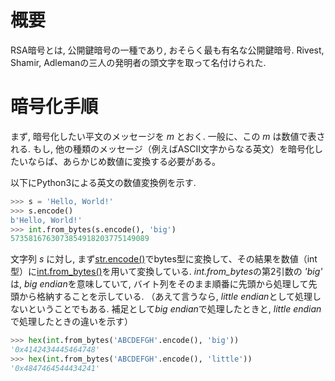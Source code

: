 <!-- TITLE: RSA -->
<!-- SUBTITLE: RSA暗号の問題を解く上でのまとめ -->

# 概要

RSA暗号とは, 公開鍵暗号の一種であり, おそらく最も有名な公開鍵暗号.
Rivest, Shamir, Adlemanの三人の発明者の頭文字を取って名付けられた.

# 暗号化手順

まず, 暗号化したい平文のメッセージを $m$ とおく.
一般に、この $m$ は数値で表される. もし, 他の種類のメッセージ（例えばASCII文字からなる英文）を暗号化したいならば、あらかじめ数値に変換する必要がある。

以下にPython3による英文の数値変換例を示す.

```python
>>> s = 'Hello, World!'
>>> s.encode()
b'Hello, World!'
>>> int.from_bytes(s.encode(), 'big')
5735816763073854918203775149089
```

文字列 $s$ に対し, まず[str.encode()](https://docs.python.org/3/library/stdtypes.html#str.encode)でbytes型に変換して、その結果を数値（int型）に[int.from_bytes()](https://docs.python.org/3/library/stdtypes.html#int.from_bytes)を用いて変換している.
*int.from_bytes*の第2引数の *'big'* は, *big endian*を意味していて, バイト列をそのまま順番に先頭から処理して先頭から格納することを示している. 
（あえて言うなら, *little endian*として処理しないということでもある. 補足として*big endian*で処理したときと, *little endian*で処理したときの違いを示す）
```python
>>> hex(int.from_bytes('ABCDEFGH'.encode(), 'big'))
'0x4142434445464748'
>>> hex(int.from_bytes('ABCDEFGH'.encode(), 'little'))
'0x4847464544434241'
```


